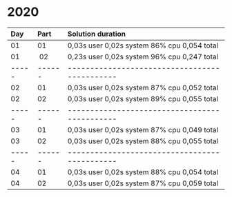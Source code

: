 # 2020

| Day | Part | Solution duration                           |
|:----|:-----|:--------------------------------------------|
| 01  | 01   | 0,03s user 0,02s system 86% cpu 0,054 total |
| 01  | 02   | 0,23s user 0,02s system 96% cpu 0,247 total |
|-----|------|---------------------------------------------|
| 02  | 01   | 0,03s user 0,02s system 87% cpu 0,052 total |
| 02  | 02   | 0,03s user 0,02s system 89% cpu 0,055 total |
|-----|------|---------------------------------------------|
| 03  | 01   | 0,03s user 0,02s system 87% cpu 0,049 total |
| 03  | 02   | 0,03s user 0,02s system 88% cpu 0,055 total |
|-----|------|---------------------------------------------|
| 04  | 01   | 0,03s user 0,02s system 88% cpu 0,054 total |
| 04  | 02   | 0,03s user 0,02s system 87% cpu 0,059 total |